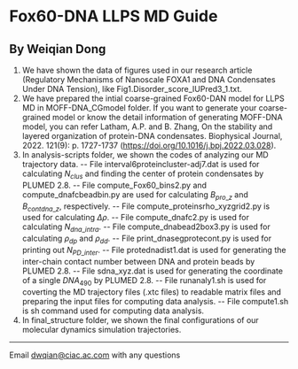 # Fox60-DNA LLPS MD Guide
By Weiqian Dong
----------------------

1. We have shown the data of figures used in our research article (Regulatory Mechanisms of Nanoscale FOXA1 and DNA Condensates Under DNA Tension), like Fig1.Disorder_score_IUPred3_1.txt.
2. We have prepared the intial coarse-grained Fox60-DAN model for LLPS MD in MOFF-DNA_CGmodel folder. If you want to generate your coarse-grained model or know the detail information of generating MOFF-DNA model, you can refer Latham, A.P. and B. Zhang, On the stability and layered organization of protein-DNA condensates. Biophysical Journal, 2022. 121(9): p. 1727-1737 (https://doi.org/10.1016/j.bpj.2022.03.028).
3. In analysis-scripts folder, we shown the codes of analyzing our MD trajectory data.
   -- File interval6proteincluster-adj7.dat is used for calculating $N_{clus}$ and finding the center of protein condensates by PLUMED 2.8.
   -- File compute_Fox60_bins2.py and compute_dnafcbeadbin.py are used for calculating $B_{pro \_ z}$ and $B_{contdna \_ z}$, respectively.
   -- File compute_proteinsrho_xyzgrid2.py is used for calculating $\Delta\rho$.
   -- File compute_dnafc2.py is used for calculating $N_{dna \_ intra}$.
   -- File compute_dnabead2box3.py is used for calculating $\rho_{dp}$ and $\rho_{dd}$.
   -- File print_dnasegprotecont.py is used for printing out $N_{PD \_ inter}$.
   -- File protednadist1.dat is used for generating the inter-chain contact number between DNA and protein beads by PLUMED 2.8.
   -- File sdna_xyz.dat is used for generating the coordinate of a single $DNA_{490}$ by PLUMED 2.8.
   -- File runanaly1.sh is used for coverting the MD trajectory files (.xtc files) to readable matrix files and preparing the input files for computing data analysis.
   -- File compute1.sh is sh command used for computing data analysis.
4. In final_structure folder, we shown the final configurations of our molecular dynamics simulation trajectories.
------------------------
Email dwqian@ciac.ac.com with any questions
